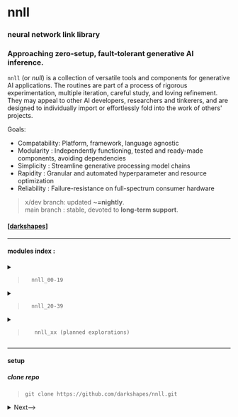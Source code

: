 
# nnll

### neural network link library

### Approaching zero-setup, fault-tolerant generative AI inference.


`nnll` (or <em>null</em>) is a collection of versatile tools and components for generative AI applications. The routines are part of a process of rigorous experimentation, multiple iteration, careful study, and loving refinement. They may appeal to other AI developers, researchers and tinkerers, and are designed to individually import or effortlessly fold into the work of others' projects.

Goals:
- Compatability: Platform, framework, language agnostic
- Modularity   : Independently functioning, tested and ready-made components, avoiding dependencies
- Simplicity   : Streamline generative processing model chains
- Rapidity     : Granular and automated hyperparameter and resource optimization
- Reliability  : Failure-resistance on full-spectrum consumer hardware

> x/dev branch: updated **~=nightly**.<br>
> main branch : stable, devoted to **long-term support**.

 #### [[darkshapes](https://github.com/darkshapes/)]
<hr> <h4>modules index :</h4><details><summary>

> `  nnll_00-19`</summary>

> [nnll 00 - lambda-condensed nested dict traversal](https://github.com/darkshapes/nnll/blob/main/modules/nnll_00/src.py#L29)<br>
> [nnll 01 - lambda-condensed nested dict traversal:](https://github.com/darkshapes/nnll/blob/main/modules/nnll_01/src.py#L8)<br>
> [nnll 04 - loading safetensors (based on previous performance analysis)](https://github.com/darkshapes/nnll/blob/main/modules/nnll_04/src.py#L5)<br>
> [nnll 05 - loading gguf (based on previous performance analysis)](https://github.com/darkshapes/nnll/blob/main/modules/nnll_05/src.py#L2)<br>
> [nnll 06 - basic recursive dict crawler](https://github.com/darkshapes/nnll/blob/main/modules/nnll_06/src.py#L14)<br>
> [nnll 07 - nn class/type id system](https://github.com/darkshapes/nnll/blob/main/modules/nnll_07/src.py#L2)<br>
> [nnll 08 - seed methods](https://github.com/darkshapes/nnll/blob/main/modules/nnll_08/src.py#L2)<br>
> [nnll 09 - token encoder type 1](https://github.com/darkshapes/nnll/blob/main/modules/nnll_09/src.py#L12)<br>
> [nnll 13 - system capability agent (incomplete)](https://github.com/darkshapes/nnll/blob/main/modules/nnll_13/src.py#L1)<br>
> [nnll 16 - scalable, modular gpu device class system (incomplete)](https://github.com/darkshapes/nnll/blob/main/modules/nnll_16/src.py#L6)<br>
> [nnll 17 - example device classes for nll_16 (incomplete)](https://github.com/darkshapes/nnll/blob/main/modules/nnll_17/src.py#L4)<br>
> [nnll 18 - alternate token encoder for extra prompt length (incomplete)](https://github.com/darkshapes/nnll/blob/main/modules/nnll_18/src.py#L5)<br>

</details>

<details><summary>

> `  nnll_20-39`</summary>

> [nnll 22 - diffusers symlink routine(nnll 19, 21)](https://github.com/darkshapes/nnll/blob/main/modules/nnll_22/src.py#L5)<br>
> [nnll 23 - dynamic module constructor (nnll 11, 12, 14, 15, 16)](https://github.com/darkshapes/nnll/blob/main/modules/nnll_23/src.py#L5)<br>
> [nnll_24 - nested dictionary path return (nnll 02, 03, 06)](https://github.com/darkshapes/nnll/blob/main/modules/nnll_24/src.py#L5)<br>
> [nnll_25 - tensor and hash data, regex comparison ](https://github.com/darkshapes/nnll/blob/main/modules/nnll_25/src.py#L9)<br>
> [nnll_26 - pytorch-specific seed and tensor routines](https://github.com/darkshapes/nnll/blob/main/modules/nnll_26/src.py)<br>
> [nnll_27 - pretty column-formatted console printer](https://github.com/darkshapes/nnll/blob/main/modules/nnll_27/src.py#L6)<br>
> [nnll_28 - torch pickletensor loader](https://github.com/darkshapes/nnll/blob/main/modules/nnll_28/src.py#L8)<br>
> [nnll_29 - model indexer(inc)](https://github.com/darkshapes/nnll/blob/main/modules/nnll_29/src.py#L11)<br>
> [nnll 30 - barebones json read/write](https://github.com/darkshapes/nnll/blob/main/modules/nnll_30/src.py#L5)<br>
> [nnll 31 - state dict layer equivalence tool](https://github.com/darkshapes/nnll/blob/main/modules/nnll_31/src.py#L18)<br>
> [nnll 32 - model header operations (nnll_29)](https://github.com/darkshapes/nnll/blob/main/modules/nnll_32/src.py#L7)<br>
> [nnll 33 - layer and tensor value comparison (nnll_24)](https://github.com/darkshapes/nnll/blob/main/modules/nnll_33/src.py#L4)<br>
> [nnll 34 - model shard collector (inc)](https://github.com/darkshapes/nnll/blob/main/modules/nnll_34/src.py#L4)<br>
> [nnll 35 - filename numeric fetch](https://github.com/darkshapes/nnll/blob/main/modules/nnll_35/src.py#L4)<br>
</details>

<details><summary>

> `   nnll_xx (planned explorations)`</summary>

> [nnll xx - civitai model index/download]
> [nnll xx - token encoder type 3]<br>
> [nnll xx - prototype token sculptor revisiting nnll 08]<br>
> [nnll xx - alternate methods of torch.no_grad inference]<br>
> [nnll xx - modular variable autoencoder component]<br>
> [nnll xx - output image formatting]<br>
> [nnll xx - metadata encoding method 1/comparison]<br>
> [nnll xx - self-embedding hash/snapshots]<br>
> ...

</details><hr><h4> setup</h4>

<h5>clone repo</h5>

> ```
> git clone https://github.com/darkshapes/nnll.git
> ```

<details> <summary> <a>Next--></a></summary>

#####  create virtual environment
> ```
> py -m venv .venv_nnll
> ```

<details> <summary> <a>Next--></a></summary>

##### 3 activate --> (windows powershell)
> ```
> Set-ExecutionPolicy Bypass -Scope Process -Force; .venv_nnll\Scripts\Activate.ps1
> ```

##### 3 activate --> ( linux | macos)
> ```
> .venv_nnll/bin/activate
> ```

<details> <summary> <a>Next--></a></summary>

##### 4 install
> ```
> cd nnll
> pip install -e .
> ```

##### Done.
</details>
</details>
</details>
